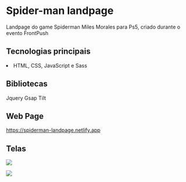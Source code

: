 # Spider-man landpage

Landpage do game Spiderman Miles Morales para Ps5, criado durante o evento FrontPush

## Tecnologias principais

<li>HTML, CSS, JavaScript e Sass</li>

## Bibliotecas

Jquery
Gsap
Tilt

## Web Page
https://spiderman-landpage.netlify.app

## Telas

![](https://images2.imgbox.com/2b/6c/PtVXXiv3_o.png)

![](https://images2.imgbox.com/da/3c/TVw8H4hE_o.png)


